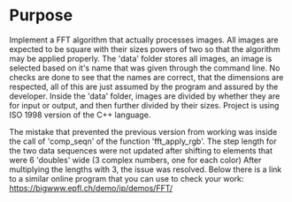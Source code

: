 # Purpose
Implement a FFT algorithm that actually processes images. All images are expected to be square with their sizes powers of two so that the 
 algorithm may be applied properly. The 'data' folder stores all images, an image is selected based on it's name that was given through the 
 command line. No checks are done to see that the names are correct, that the dimensions are respected, all of this are just assumed by the 
 program and assured by the developer.
Inside the 'data' folder, images are divided by whether they are for input or output, and then further divided by their sizes.
Project is using ISO 1998 version of the C++ language.

The mistake that prevented the previous version from working was inside the call of 'comp_seqn' of the function 'fft_apply_rgb'. The step length
 for the two data sequences were not updated after shifting to elements that were 6 'doubles' wide (3 complex numbers, one for each color)
After multiplying the lengths with 3, the issue was resolved.
Below there is a link to a similar online program that you can use to check your work:
https://bigwww.epfl.ch/demo/ip/demos/FFT/
